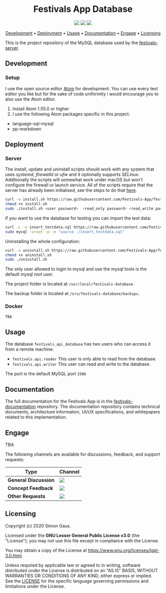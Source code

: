 <h1 align="center">
    Festivals App Database
</h1>

<p align="center">
   <a href="https://github.com/Festivals-App/festivals-database/commits/" title="Last Commit"><img src="https://img.shields.io/github/last-commit/Festivals-App/festivals-database?style=flat"></a>
   <a href="https://github.com/festivals-app/festivals-database/issues" title="Open Issues"><img src="https://img.shields.io/github/issues/festivals-app/festivals-database?style=flat"></a>
   <a href="./LICENSE" title="License"><img src="https://img.shields.io/github/license/festivals-app/festivals-database.svg"></a>
</p>

<p align="center">
  <a href="#development">Development</a> •
  <a href="#deployment">Deployment</a> •
  <a href="#usage">Usage</a> •
  <a href="#documentation">Documentation</a> •
  <a href="#engage">Engage</a> •
  <a href="#licensing">Licensing</a>
</p>

This is the project repository of the MySQL database used by the [festivals-server](https://github.com/festivals-app/festivals-server).

## Development

### Setup

I use the open source editor [Atom](https://atom.io/) for development.
You can use every text editor you like but for the sake of code uniformity
i would encourage you to also use the Atom editor.

1. Install Atom 1.55.0 or higher
2. I use the following Atom packages specific in this project:

  - language-sql-mysql
  - pp-markdown

## Deployment

### Server

The install, update and uninstall scripts should work with any system that uses
_systemd_, _firewalld_ or _ufw_ and it optionally supports _SELinux_.
Additionally the scripts will somewhat work under macOS but won't configure
the firewall or launch service. All of the scripts require that the server has already
been initialised, see the steps to do that [here](https://github.com/Festivals-App/festivals-documentation/tree/master/deployment/general-vm-setup).

```bash
curl -o install.sh https://raw.githubusercontent.com/Festivals-App/festivals-database/main/operation/install.sh
chmod +x install.sh
sudo ./install.sh <user password>  <read_only password> <read_write password>
```

If you want to use the database for testing you can import the test data:

```bash
curl -L -o insert_testdata.sql https://raw.githubusercontent.com/Festivals-App/festivals-database/main/database_scripts/insert_testdata.sql
sudo mysql -uroot -p -e "source ./insert_testdata.sql"
```

Uninstalling the whole configuration:

```bash
curl -o uninstall.sh https://raw.githubusercontent.com/Festivals-App/festivals-database/main/operation/uninstall.sh
chmod +x uninstall.sh
sudo ./uninstall.sh
```

The only user allowed to login to mysql and use the mysql tools is the default mysql _root_ user.

The project folder is located at `/usr/local/festivals-database`.

The backup folder is located at `/srv/festivals-database/backups`.

### Docker

```bash
TBA
```

## Usage

The database `festivals_api_database` has two users who can access it from a remote machine:

- `festivals.api.reader` This user is only able to read from the database.
- `festivals.api.writer` This user can read and write to the database.

The port is the default MySQL port `3306`

## Documentation

The full documentation for the Festivals App is in the [festivals-documentation](https://github.com/festivals-app/festivals-documentation) repository.
The documentation repository contains technical documents, architecture information,
UI/UX specifications, and whitepapers related to this implementation.

## Engage

TBA

The following channels are available for discussions, feedback, and support requests:

Type                   | Channel
---------------------- | ------------------------------------------------------------------------------------------------------------------------------------------------------------------------------------------------------------------------
**General Discussion** | [![](https://img.shields.io/github/issues/festivals-app/festivals-documentation/question.svg?style=flat-square)](https://github.com/festivals-app/festivals-documentation/issues/new/choose "General Discussion")
**Concept Feedback**   | [![](https://img.shields.io/github/issues/festivals-app/festivals-documentation/architecture.svg?style=flat-square)](https://github.com/festivals-app/festivals-documentation/issues/new/choose "Open Concept Feedback")
**Other Requests**     | [![](https://img.shields.io/badge/email-Festivals%20team-green?logo=mail.ru&style=flat-square&logoColor=white)](mailto:phisto05@gmail.com "Email Festivals Team")

## Licensing

Copyright (c) 2020 Simon Gaus.

Licensed under the **GNU Lesser General Public License v3.0** (the "License");
you may not use this file except in compliance with the License.

You may obtain a copy of the License at <https://www.gnu.org/licenses/lgpl-3.0.html>.

Unless required by applicable law or agreed to in writing, software distributed
under the License is distributed on an "AS IS" BASIS, WITHOUT WARRANTIES OR
CONDITIONS OF ANY KIND, either express or implied. See the [LICENSE](./LICENSE)
for the specific language governing permissions and limitations under the License.
